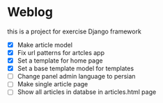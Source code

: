 # Weblog

this is a project for exercise Django framework

- [x] Make article model
- [x] Fix url patterns for artcles app
- [x] Set a template for home page
- [x] Set a base template model for templates
- [ ] Change panel admin language to persian
- [ ] Make single article page
- [ ] Show all articles in databse in articles.html page
